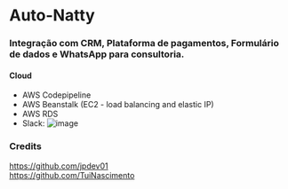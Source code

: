 # Auto-Natty
            
</pre>


### Integração com CRM, Plataforma de pagamentos, Formulário de dados e WhatsApp para consultoria.

#### Cloud
- AWS Codepipeline
- AWS Beanstalk (EC2 - load balancing and elastic IP)
- AWS RDS
- Slack:
  ![image](https://github.com/auto-natty/.github/assets/66184422/5022161c-52b1-40af-9fce-844ff8c9da98)


### Credits
https://github.com/jpdev01
<br>
https://github.com/TuiNascimento
